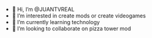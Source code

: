 - 👋 Hi, I’m @JUANTVREAL
- 👀 I’m interested in create mods or create videogames
- 🌱 I’m currently learning technology
- 💞️ I’m looking to collaborate on pizza tower mod

<!---
JUANTVREAL/JUANTVREAL is a ✨ special ✨ repository because its `README.md` (this file) appears on your GitHub profile.
You can click the Preview link to take a look at your changes.
--->
